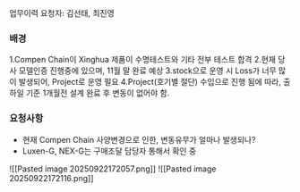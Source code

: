 


업무이력
요청자: 김선태, 최진영

### 배경

1.Compen Chain이 Xinghua 제품이 수명테스트와 기타 전부 테스트 합격
2.현재 당사 모델인증 진행중에 있으며, 11월 말 완료 예상
3.stock으로 운영 시 Loss가 너무 많이 발생되어, Project로 운영 필요
4.Project(호기별 절단) 수입으로 진행 됨에 따라, 출하일 기준 1개월전 설계 완료 후 변동이 없어야 함.
### 요청사항

- 현재 Compen Chain 사양변경으로 인한, 변동유무가 얼마나 발생되나?
- Luxen-G, NEX-G는 구매조달 담당자 통해서 확인 중




![[Pasted image 20250922172057.png]]
![[Pasted image 20250922172116.png]]